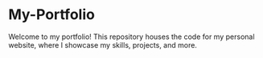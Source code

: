 # My-Portfolio
Welcome to my portfolio! This repository houses the code for my personal website, where I showcase my skills, projects, and more.


     
           


